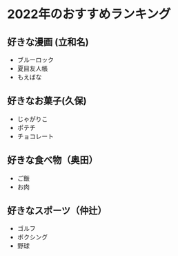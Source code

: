 # 2022年のおすすめランキング

## 好きな漫画 (立和名)
- ブルーロック
- 夏目友人帳
- もえばな

## 好きなお菓子(久保)
- じゃがりこ
- ポテチ
- チョコレート

## 好きな食べ物（奥田）
 - ご飯
 - お肉

## 好きなスポーツ（仲辻）
 - ゴルフ
 - ボクシング
 - 野球

